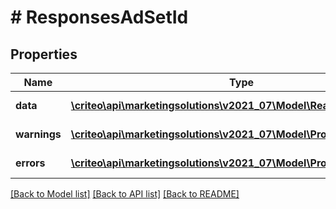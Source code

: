 # # ResponsesAdSetId

## Properties

Name | Type | Description | Notes
------------ | ------------- | ------------- | -------------
**data** | [**\criteo\api\marketingsolutions\v2021_07\Model\ReadModelAdSetId[]**](ReadModelAdSetId.md) |  | [optional] [readonly]
**warnings** | [**\criteo\api\marketingsolutions\v2021_07\Model\ProblemDetails[]**](ProblemDetails.md) |  | [optional] [readonly]
**errors** | [**\criteo\api\marketingsolutions\v2021_07\Model\ProblemDetails[]**](ProblemDetails.md) |  | [optional] [readonly]

[[Back to Model list]](../../README.md#models) [[Back to API list]](../../README.md#endpoints) [[Back to README]](../../README.md)
